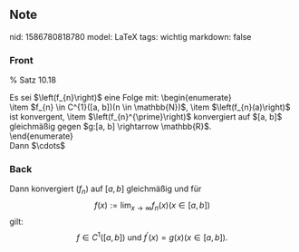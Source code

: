 ## Note
nid: 1586780818780
model: LaTeX
tags: wichtig
markdown: false

### Front
% Satz 10.18<div>
</div><div>Es sei $\left(f_{n}\right)$ eine Folge mit:
\begin{enumerate}</div><div>\item $f_{n} \in C^{1}([a, b])(n \in \mathbb{N})$,
\item $\left(f_{n}(a)\right)$ ist konvergent,
\item $\left(f_{n}^{\prime}\right)$ konvergiert auf $[a, b]$ gleichmäßig gegen $g:[a, b] \rightarrow \mathbb{R}$.
<div>\end{enumerate}</div></div><div>
</div><div>Dann $\cdots$</div>

### Back
Dann konvergiert $\left(f_{n}\right)$ auf $[a, b]$ gleichmäßig und für
$$
f(x):=\lim _{x \rightarrow \infty} f_{n}(x)(x \in[a, b])
$$
gilt:
$$
f \in C^{1}([a, b]) \text { und } f^{\prime}(x)=g(x)(x \in[a, b]).
$$
